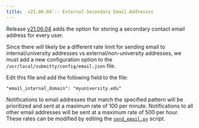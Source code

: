 ```yaml
---
title:  v21.06.04 -- External Secondary Email Addresses
---
```



Release [v21.06.04](https://github.com/Submitty/Submitty/releases/v21.06.04)
adds the option for storing a secondary contact email address for every user.

Since there will likely be a different rate limit for sending email to
internal/university addresses vs external/non-university addresses, we
must add a new configuration option to the
`/usr/local/submitty/config/email.json` file.

Edit this file and add the following field to the file:

```
"email_internal_domain": "myuniversity.edu"
```

Notifications to email addresses that match the specified pattern will
be prioritized and sent at a maximum rate of 100 per minute.
Notifications to all other email addresses will be sent at a maximum
rate of 500 per hour.  These rates can be modified by editing the
[`send_email.py`](https://github.com/Submitty/Submitty/blob/master/sbin/send_email.py)
script.